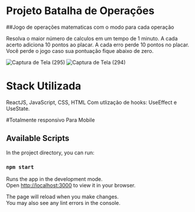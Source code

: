 # Projeto Batalha de Operações


##Jogo de operações matematicas com o modo para cada operação

Resolva o maior número de calculos em um tempo de 1 minuto.
A cada acerto adiciona 10 pontos ao placar.
A cada erro perde 10 pontos no placar.
Você perde o jogo caso sua pontuação fique abaixo de zero.

![Captura de Tela (295)](https://user-images.githubusercontent.com/34719454/190025736-f10f5ff2-1399-4873-9945-d63e27ce6560.png)
![Captura de Tela (294)](https://user-images.githubusercontent.com/34719454/190025748-a02f7b77-c445-4ac3-9a42-8a014095da89.png)

# Stack Utilizada
ReactJS, JavaScript, CSS, HTML
Com utlização de hooks: UseEffect e UseState.

#Totalmente responsivo Para Mobile


## Available Scripts

In the project directory, you can run:

### `npm start`

Runs the app in the development mode.\
Open [http://localhost:3000](http://localhost:3000) to view it in your browser.

The page will reload when you make changes.\
You may also see any lint errors in the console.


